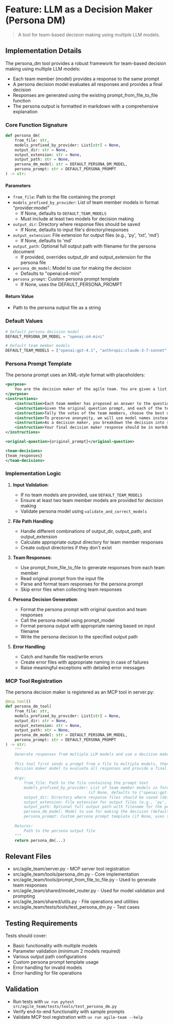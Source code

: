 # Feature: LLM as a Decision Maker (Persona DM)

> A tool for team-based decision making using multiple LLM models.

## Implementation Details

The persona_dm tool provides a robust framework for team-based decision making using multiple LLM models:

- Each team member (model) provides a response to the same prompt
- A persona decision model evaluates all responses and provides a final decision
- Responses are generated using the existing prompt_from_file_to_file function
- The persona output is formatted in markdown with a comprehensive explanation

### Core Function Signature

```python
def persona_dm(
    from_file: str,
    models_prefixed_by_provider: List[str] = None,
    output_dir: str = None,
    output_extension: str = None,
    output_path: str = None,
    persona_dm_model: str = DEFAULT_PERSONA_DM_MODEL,
    persona_prompt: str = DEFAULT_PERSONA_PROMPT
) -> str:
```

#### Parameters

- `from_file`: Path to the file containing the prompt
- `models_prefixed_by_provider`: List of team member models in format "provider:model"
  - If None, defaults to `DEFAULT_TEAM_MODELS`
  - Must include at least two models for decision making
- `output_dir`: Directory where response files should be saved
  - If None, defaults to input file's directory/responses
- `output_extension`: File extension for output files (e.g., 'py', 'txt', 'md')
  - If None, defaults to 'md'
- `output_path`: Optional full output path with filename for the persona document
  - If provided, overrides output_dir and output_extension for the persona file
- `persona_dm_model`: Model to use for making the decision
  - Defaults to "openai:o4-mini"
- `persona_prompt`: Custom persona prompt template
  - If None, uses the DEFAULT_PERSONA_PROMPT

#### Return Value

- Path to the persona output file as a string

### Default Values

```python
# Default persona decision model
DEFAULT_PERSONA_DM_MODEL = "openai:o4-mini"

# Default team member models
DEFAULT_TEAM_MODELS = ["openai:gpt-4.1", "anthropic:claude-3-7-sonnet", "gemini:gemini-2.5-pro"]
```

### Persona Prompt Template

The persona prompt uses an XML-style format with placeholders:

```xml
<purpose>
    You are the decision maker of the agile team. You are given a list of responses from your team members. Your job is to take in the original question prompt, and each of the team members' responses, and choose the best direction for the team.
</purpose>
<instructions>
    <instruction>Each team member has proposed an answer to the question posed in the prompt.</instruction>
    <instruction>Given the original question prompt, and each of the team members' responses, choose the best answer.</instruction>
    <instruction>Tally the votes of the team members, choose the best direction, and explain why you chose it.</instruction>
    <instruction>To preserve anonymity, we will use model names instead of real names of your team members. When responding, use the model names in your response.</instruction>
    <instruction>As a decision maker, you breakdown the decision into several categories including: risk, reward, timeline, and resources. In addition to these guiding categories, you also consider the team members' expertise and experience. As a bleeding edge decision maker, you also invent new dimensions of decision making to help you make the best decision for your company.</instruction>
    <instruction>Your final decision maker response should be in markdown format with a comprehensive explanation of your decision. Start the top of the file with a title that says "Team Decision", include a table of contents, briefly describe the question/problem at hand then dive into several sections. One of your first sections should be a quick summary of your decision, then breakdown each of the team members' decisions into sections with your commentary on each. Where we lead into your decision with the categories of your decision making process, and then we lead into your final decision.</instruction>
</instructions>

<original-question>{original_prompt}</original-question>

<team-decisions>
{team_responses}
</team-decisions>
```

### Implementation Logic

1. **Input Validation**:
   - If no team models are provided, use `DEFAULT_TEAM_MODELS`
   - Ensure at least two team member models are provided for decision making
   - Validate persona model using `validate_and_correct_models`

2. **File Path Handling**:
   - Handle different combinations of output_dir, output_path, and output_extension
   - Calculate appropriate output directory for team member responses
   - Create output directories if they don't exist

3. **Team Responses**:
   - Use prompt_from_file_to_file to generate responses from each team member
   - Read original prompt from the input file
   - Parse and format team responses for the persona prompt
   - Skip error files when collecting team responses

4. **Persona Decision Generation**:
   - Format the persona prompt with original question and team responses
   - Call the persona model using prompt_model
   - Format persona output with appropriate naming based on input filename
   - Write the persona decision to the specified output path

5. **Error Handling**:
   - Catch and handle file read/write errors
   - Create error files with appropriate naming in case of failures
   - Raise meaningful exceptions with detailed error messages

### MCP Tool Registration

The persona decision maker is registered as an MCP tool in server.py:

```python
@mcp.tool()
def persona_dm_tool(
    from_file: str,
    models_prefixed_by_provider: List[str] = None,
    output_dir: str = None,
    output_extension: str = None,
    output_path: str = None,
    persona_dm_model: str = DEFAULT_PERSONA_DM_MODEL, 
    persona_prompt: str = DEFAULT_PERSONA_PROMPT
) -> str:
    """
    Generate responses from multiple LLM models and use a decision maker model to choose the best direction.
    
    This tool first sends a prompt from a file to multiple models, then uses a designated
    decision maker model to evaluate all responses and provide a final decision.
    
    Args:
        from_file: Path to the file containing the prompt text
        models_prefixed_by_provider: List of team member models in format "provider:model" 
                                    (if None, defaults to ["openai:gpt-4.1", "anthropic:claude-3-7-sonnet", "gemini:gemini-2.5-pro"])
        output_dir: Directory where response files should be saved (defaults to input file's directory/responses)
        output_extension: File extension for output files (e.g., 'py', 'txt', 'md')
        output_path: Optional full output path with filename for the persona document
        persona_dm_model: Model to use for making the decision (defaults to "openai:o4-mini")
        persona_prompt: Custom persona prompt template (if None, uses the default)
    
    Returns:
        Path to the persona output file
    """
    return persona_dm(...)
```

## Relevant Files

- src/agile_team/server.py - MCP server tool registration
- src/agile_team/tools/persona_dm.py - Core implementation
- src/agile_team/tools/prompt_from_file_to_file.py - Used to generate team responses
- src/agile_team/shared/model_router.py - Used for model validation and prompting
- src/agile_team/shared/utils.py - File operations and utilities
- src/agile_team/tests/tools/test_persona_dm.py - Test cases

## Testing Requirements

Tests should cover:
- Basic functionality with multiple models
- Parameter validation (minimum 2 models required)
- Various output path configurations
- Custom persona prompt template usage
- Error handling for invalid models
- Error handling for file operations

## Validation

- Run tests with `uv run pytest src/agile_team/tests/tools/test_persona_dm.py`
- Verify end-to-end functionality with sample prompts
- Validate MCP tool registration with `uv run agile-team --help`